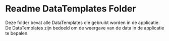 ﻿# Readme DataTemplates Folder

Deze folder bevat alle DataTemplates die gebruikt worden in de applicatie. 
De DataTemplates zijn bedoeld om de weergave van de data in de applicatie te bepalen. 


